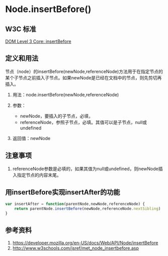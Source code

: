 # Node.insertBefore()

## W3C 标准
[DOM Level 3 Core: insertBefore](https://www.w3.org/TR/DOM-Level-3-Core/core.html#ID-952280727)

## 定义和用法
节点（node）的insertBefore(newNode,referenceNode)方法用于在指定节点的某个子节点之前插入子节点。如果newNode是已经在文档中的节点，则先剪切再插入。

1. 用法：node.insertBefore(newNode,referenceNode)
2. 参数：

    - newNode，要插入的子节点，必填，
    - referenceNode，参照子节点，必填。其值可以是子节点，null或undefined
3. 返回值：newNode

## 注意事项
1. referenceNode参数是必填的，如果其值为null或undefined，则newNode插入指定节点的内容末尾。

## 用insertBefore实现insertAfter的功能

```javascript
var insertAfter = function(parentNode,newNode,referenceNode) {
    return parentNode.insertBefore(newNode,referenceNode.nextSibling)
}
```

## 参考资料
1. https://developer.mozilla.org/en-US/docs/Web/API/Node/insertBefore
2. http://www.w3schools.com/jsref/met_node_insertbefore.asp